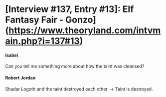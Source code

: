 # [Interview #137, Entry #13]: Elf Fantasy Fair - Gonzo](https://www.theoryland.com/intvmain.php?i=137#13)

#### Isabel

Can you tell me something more about how the taint was cleansed?

#### Robert Jordan

Shadar Logoth and the taint destroyed each other. -> Taint is destroyed.

